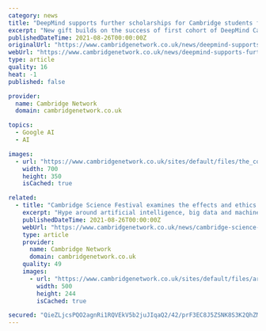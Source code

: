 ```yaml
---
category: news
title: "DeepMind supports further scholarships for Cambridge students from backgrounds under-represented in Computer Science"
excerpt: "New gift builds on the success of first cohort of DeepMind Cambridge scholars. The gift from DeepMind will fund up to three one-year Master’s courses and two three-year PhD scholarships in the fields of Computer Science and Machine Learning, These ..."
publishedDateTime: 2021-08-26T00:00:00Z
originalUrl: "https://www.cambridgenetwork.co.uk/news/deepmind-supports-further-scholarships-cambridge-students-backgrounds-under-represented"
webUrl: "https://www.cambridgenetwork.co.uk/news/deepmind-supports-further-scholarships-cambridge-students-backgrounds-under-represented"
type: article
quality: 16
heat: -1
published: false

provider:
  name: Cambridge Network
  domain: cambridgenetwork.co.uk

topics:
  - Google AI
  - AI

images:
  - url: "https://www.cambridgenetwork.co.uk/sites/default/files/the_computer_laboratory.jpg"
    width: 700
    height: 350
    isCached: true

related:
  - title: "Cambridge Science Festival examines the effects and ethics of artificial intelligence"
    excerpt: "Hype around artificial intelligence, big data and machine learning has reached a fever pitch. Drones, driverless cars, films portraying robots that look and think like humans… Today, intelligent machines are present in almost all walks of life."
    publishedDateTime: 2021-08-26T00:00:00Z
    webUrl: "https://www.cambridgenetwork.co.uk/news/cambridge-science-festival-examines-effects-and-ethics-artificial-intelligence"
    type: article
    provider:
      name: Cambridge Network
      domain: cambridgenetwork.co.uk
    quality: 49
    images:
      - url: "https://www.cambridgenetwork.co.uk/sites/default/files/artificial_intelligence_image_by_gerd_altmann.png"
        width: 500
        height: 244
        isCached: true

secured: "QieZLjcsPQO2agnRi1RQVEkV5b2juJIqaQ2/42/prF3EC8J5ZSNK8S3K2QhZMwwi6j+z0QDEYuEGplyQ+Ugt4GlIBdhPy1DqGYB349ej46Rb0uJfhfrDFDosZxBrLOrEjzosfOSbYAJXPYivUeo8bg0A0IMLCIVYMa77TsYR9uADHaLWz3fMQx93xxACSgxWv4tqtqx49D6xWdx6fjsvvt2MFhJQsm9VxdIak/nOuFD8rqBo//w+wYJNjvOmcHP+FyazFG2ucriwOwO6wl40qVG5WFoCV5AsOksc19ALQCOeLt8plbqvBweDB3SDcy2Y7bBkjCcg2jYjQZaO98U1w/r3Xa4rGzxCv/W+2WS/P6I=;Q2+zNxdDYhskn406NftxmQ=="
---
```


